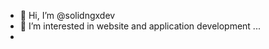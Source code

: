 - 👋 Hi, I’m @solidngxdev
- 👀 I’m interested in website and application development ...
- 
<!---
solidngxdev/solidngxdev is a ✨ special ✨ repository because its `README.md` (this file) appears on your GitHub profile.
You can click the Preview link to take a look at your changes.
--->
